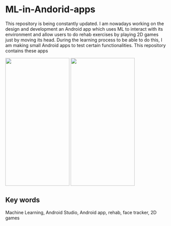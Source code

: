 # ML-in-Andorid-apps
This repository is being constantly updated.
I am nowadays working on the design and development an Android app which uses ML to interact with its environment and allow users to do rehab exercises by playing 2D games just by moving its head.
During the learning process to be able to do this, I am making small Android apps to test certain functionalities. This repository contains these apps

<img src="https://github.com/venturamario/Andorid-apps/blob/main/Face%20Landmark%20Coordinates%20Detector/Face%20Landmark%20Coordinates%20Detector%20Prueba.png)" width="200" height="400" />
<img src="https://github.com/venturamario/Andorid-apps/blob/main/Face%20Landmark%20Coordinates%20Detector/Face%20Landmark%20Coordinates%20Detector%20UI.png)" width="200" height="400" />

## Key words
Machine Learning, Android Studio, Android app, rehab, face tracker, 2D games
